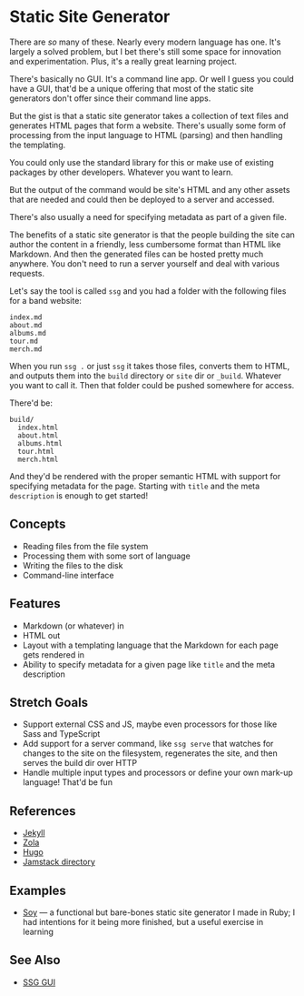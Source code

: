# Static Site Generator

There are _so_ many of these. Nearly every modern language has one. It's largely a solved problem, but I bet there's still some space for innovation and experimentation. Plus, it's a really great learning project.

There's basically no GUI. It's a command line app. Or well I guess you could have a GUI, that'd be a unique offering that most of the static site generators don't offer since their command line apps.

But the gist is that a static site generator takes a collection of text files and generates HTML pages that form a website. There's usually some form of processing from the input language to HTML (parsing) and then handling the templating.

You could only use the standard library for this or make use of existing packages by other developers. Whatever you want to learn.

But the output of the command would be site's HTML and any other assets that are needed and could then be deployed to a server and accessed.

There's also usually a need for specifying metadata as part of a given file.

The benefits of a static site generator is that the people building the site can author the content in a friendly, less cumbersome format than HTML like Markdown. And then the generated files can be hosted pretty much anywhere. You don't need to run a server yourself and deal with various requests. 

Let's say the tool is called `ssg` and you had a folder with the following files for a band website:

```
index.md
about.md
albums.md
tour.md
merch.md
```

When you run `ssg .` or just `ssg` it takes those files, converts them to HTML, and outputs them into the `build` directory or `site` dir or `_build`. Whatever you want to call it. Then that folder could be pushed somewhere for access.

There'd be:

```
build/
  index.html
  about.html
  albums.html
  tour.html
  merch.html
```

And they'd be rendered with the proper semantic HTML with support for specifying metadata for the page. Starting with `title` and the meta `description` is enough to get started!

## Concepts

- Reading files from the file system
- Processing them with some sort of language
- Writing the files to the disk
- Command-line interface

## Features

- Markdown (or whatever) in
- HTML out
- Layout with a templating language that the Markdown for each page gets rendered in
- Ability to specify metadata for a given page like `title` and the meta description

## Stretch Goals

- Support external CSS and JS, maybe even processors for those like Sass and TypeScript
- Add support for a server command, like `ssg serve` that watches for changes to the site on the filesystem, regenerates the site, and then serves the build dir over HTTP
- Handle multiple input types and processors or define your own mark-up language! That'd be fun

## References

- [Jekyll](https://jekyllrb.com)
- [Zola](https://www.getzola.org)
- [Hugo](https://gohugo.io)
- [Jamstack directory](https://jamstack.org/generators/)

## Examples

- [Soy](https://github.com/brettchalupa/soy) — a functional but bare-bones static site generator I made in Ruby; I had intentions for it being more finished, but a useful exercise in learning

## See Also

- [SSG GUI](../general-graphical-apps/static-site-generator-gui.md)
